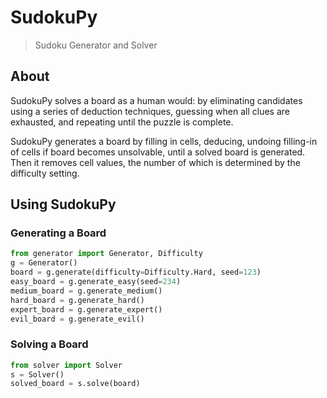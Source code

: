 # SudokuPy
> Sudoku Generator and Solver

## About
SudokuPy solves a board as a human would: by eliminating candidates using a series of deduction techniques, guessing when all clues are exhausted, and repeating until the puzzle is complete.

SudokuPy generates a board by filling in cells, deducing, undoing filling-in of cells if board becomes unsolvable, until a solved board is generated. Then it removes cell values, the number of which is determined by the difficulty setting. 

## Using SudokuPy

### Generating a Board

```python
from generator import Generator, Difficulty
g = Generator()
board = g.generate(difficulty=Difficulty.Hard, seed=123)
easy_board = g.generate_easy(seed=234)
medium_board = g.generate_medium()
hard_board = g.generate_hard()
expert_board = g.generate_expert()
evil_board = g.generate_evil()
```

### Solving a Board

```python
from solver import Solver
s = Solver()
solved_board = s.solve(board)
```
